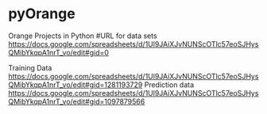 # pyOrange
 Orange Projects in Python
#URL for data sets
https://docs.google.com/spreadsheets/d/1Ul9JAiXJvNUNScOTlc57eoSJHysQMibYkqpA1nrT_vo/edit#gid=0

Training Data
https://docs.google.com/spreadsheets/d/1Ul9JAiXJvNUNScOTlc57eoSJHysQMibYkqpA1nrT_vo/edit#gid=1281193729
Prediction data
https://docs.google.com/spreadsheets/d/1Ul9JAiXJvNUNScOTlc57eoSJHysQMibYkqpA1nrT_vo/edit#gid=1097879566
